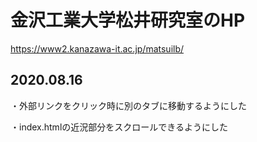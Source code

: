 # 金沢工業大学松井研究室のHP
https://www2.kanazawa-it.ac.jp/matsuilb/

## 2020.08.16

・外部リンクをクリック時に別のタブに移動するようにした

・index.htmlの近況部分をスクロールできるようにした
